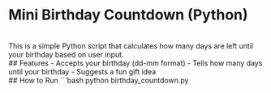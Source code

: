 # Mini Birthday Countdown (Python)
<br>
This is a simple Python script that calculates how many days are left until your birthday based on user input.
<br>
## Features
- Accepts your birthday (dd-mm format)
- Tells how many days until your birthday
- Suggests a fun gift idea 
<br>
## How to Run
```bash
python birthday_countdown.py
